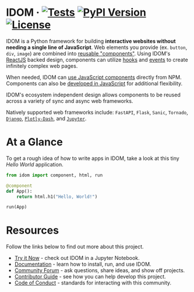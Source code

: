 # IDOM &middot; [![Tests](https://github.com/idom-team/idom/workflows/Test/badge.svg?event=push)](https://github.com/idom-team/idom/actions?query=workflow%3ATest) [![PyPI Version](https://img.shields.io/pypi/v/idom.svg)](https://pypi.python.org/pypi/idom) [![License](https://img.shields.io/badge/License-MIT-purple.svg)](https://github.com/idom-team/idom/blob/main/LICENSE)

IDOM is a Python framework for building **interactive websites without needing a single line of JavaScript**. Web elements you provide (ex. `button`, `div`, `image`) are combined into [reusable "components"](https://idom-docs.herokuapp.com/docs/guides/creating-interfaces/your-first-components/index.html#parametrizing-components). Using IDOM's [ReactJS](https://reactjs.org/) backed design, components can utilize [hooks](https://idom-docs.herokuapp.com/docs/reference/hooks-api.html) and [events](https://idom-docs.herokuapp.com/docs/guides/adding-interactivity/responding-to-events/index.html#async-event-handlers) to create infinitely complex web pages.

When needed, IDOM can [use JavaScript components](https://idom-docs.herokuapp.com/docs/guides/escape-hatches/javascript-components.html#dynamically-loaded-components) directly from NPM. Components can also be [developed in JavaScript](https://idom-docs.herokuapp.com/docs/guides/escape-hatches/javascript-components.html#custom-javascript-components) for additional flexibility.

IDOM's ecosystem independent design allows components to be reused across a variety of sync and async web frameworks.

Natively supported web frameworks include: `FastAPI`, `Flask`, `Sanic`, `Tornado`, [`Django`](https://github.com/idom-team/django-idom), [`Plotly-Dash`](https://github.com/idom-team/idom-dash), and [`Jupyter`](https://github.com/idom-team/idom-jupyter).

# At a Glance

To get a rough idea of how to write apps in IDOM, take a look at this tiny _Hello World_ application.

```python
from idom import component, html, run

@component
def App():
    return html.h1("Hello, World!")

run(App)
```

# Resources

Follow the links below to find out more about this project.

- [Try it Now](https://mybinder.org/v2/gh/idom-team/idom-jupyter/main?urlpath=lab/tree/notebooks/introduction.ipynb) - check out IDOM in a Jupyter Notebook.
- [Documentation](https://idom-docs.herokuapp.com/) - learn how to install, run, and use IDOM.
- [Community Forum](https://github.com/idom-team/idom/discussions) - ask questions, share ideas, and show off projects.
- [Contributor Guide](https://idom-docs.herokuapp.com/docs/developing-idom/contributor-guide.html) - see how you can help develop this project.
- [Code of Conduct](https://github.com/idom-team/idom/blob/main/CODE_OF_CONDUCT.md) - standards for interacting with this community.
